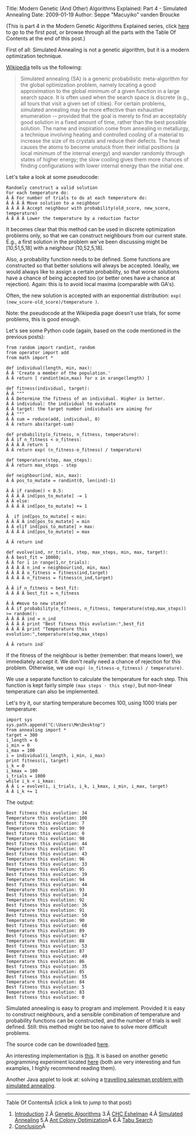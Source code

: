 Title: Modern Genetic (And Other) Algorithms Explained: Part 4 - Simulated Annealing
Date: 2009-01-19
Author: Seppe "Macuyiko" vanden Broucke

(This is part 4 in the Modern Genetic Algorithms Explained series, click [here](|filename|2009_01_modern-genetic-and-other-algorithms-1.md) to go to the first post, or browse through all the parts with the Table Of Contents at the end of this post.)

First of all: Simulated Annealing is not a genetic algorithm, but it is a modern optimization technique.

[Wikipedia](http://en.wikipedia.org/wiki/Simulated_Annealing) tells us the following:

> Simulated annealing (SA) is a generic probabilistic meta-algorithm for the global optimization problem, namely locating a good approximation to the global minimum of a given function in a large search space. It is often used when the search space is discrete (e.g., all tours that visit a given set of cities). For certain problems, simulated annealing may be more effective than exhaustive enumeration -- provided that the goal is merely to find an acceptably good solution in a fixed amount of time, rather than the best possible solution.
> The name and inspiration come from annealing in metallurgy, a technique involving heating and controlled cooling of a material to increase the size of its crystals and reduce their defects. The heat causes the atoms to become unstuck from their initial positions (a local minimum of the internal energy) and wander randomly through states of higher energy; the slow cooling gives them more chances of finding configurations with lower internal energy than the initial one.

Let's take a look at some pseudocode:

	Randomly construct a valid solution
	For each temperature do:
	Â Â For number of trials to do at each temperature do:
	Â Â Â Â Move solution to a neighbour
	Â Â Â Â Accept neighbour with probability(old_score, new_score, temperature)
	Â Â Â Â Lower the temperature by a reduction factor

It becomes clear that this method can be used in discrete optimization problems only, so that we can construct neighbours from our current state. E.g., a first solution in the problem we've been discussing might be [10,51,5,18] with a neighbour [10,52,5,18].

Also, a probability function needs to be defined. Some functions are constructed so that better solutions will always be accepted. Ideally, we would always like to assign a certain probability, so that worse solutions have a chance of being accepted too (or better ones have a chance at rejection). Again: this is to avoid local maxima (comparable with GA's).

Often, the new solution is accepted with an exponential distribution: `exp( (new_score-old_score)/temperature )`.

Note: the pseudocode at the Wikipedia page doesn't use trials, for some problems, this is good enough.

Let's see some Python code (again, based on the code mentioned in the previous posts):

	from random import randint, random
	from operator import add
	from math import *

	def individual(length, min, max):
	Â Â 'Create a member of the population.'
	Â Â return [ randint(min,max) for x in xrange(length) ]

	def fitness(individual, target):
	Â Â """
	Â Â Determine the fitness of an individual. Higher is better.
	Â Â individual: the individual to evaluate
	Â Â target: the target number individuals are aiming for
	Â Â """
	Â Â sum = reduce(add, individual, 0)
	Â Â return abs(target-sum)

	def probability(o_fitness, n_fitness, temperature):
	Â Â if n_fitness < o_fitness:
	Â Â Â Â return 1
	Â Â return exp( (n_fitness-o_fitness) / temperature)

	def temperature(step, max_steps):
	Â Â return max_steps - step

	def neighbour(ind, min, max):
	Â Â pos_to_mutate = randint(0, len(ind)-1)

	Â Â if random() < 0.5:
	Â Â Â Â ind[pos_to_mutate] -= 1
	Â Â else:
	Â Â Â Â ind[pos_to_mutate] += 1

	Â  if ind[pos_to_mutate] < min:
	Â Â Â Â ind[pos_to_mutate] = min
	Â Â elif ind[pos_to_mutate] > max:
	Â Â Â Â ind[pos_to_mutate] = max

	Â Â return ind

	def evolve(ind, nr_trials, step, max_steps, min, max, target):
	Â Â best_fit = 10000;
	Â Â for i in range(1,nr_trials):
	Â Â Â Â n_ind = neighbour(ind, min, max)
	Â Â Â Â o_fitness = fitness(ind,target)
	Â Â Â Â n_fitness = fitness(n_ind,target)

	Â Â if n_fitness < best_fit:
	Â Â Â Â best_fit = n_fitness

	Â Â #move to new state?
	Â Â if probability(o_fitness, n_fitness, temperature(step,max_steps)) >= random():
	Â Â Â Â ind = n_ind
	Â Â Â Â print "Best fitness this evolution:",best_fit
	Â Â Â Â print "Temperature this evolution:",temperature(step,max_steps)

	Â Â return ind`

If the fitness of the neighbour is better (remember: that means lower), we immediately accept it. We don't really need a chance of rejection for this problem. Otherwise, we use `exp( (n_fitness-o_fitness) / temperature)`.

We use a separate function to calculate the temperature for each step. This function is kept fairly simple `(max steps - this step)`, but non-linear temperature can also be implemented.

Let's try it, our starting temperature becomes 100, using 1000 trials per temperature:

	import sys
	sys.path.append("C:\Users\Me\Desktop")
	from annealing import *
	target = 300
	i_length = 6
	i_min = 0
	i_max = 100
	i = individual(i_length, i_min, i_max)
	print fitness(i, target)
	i_k = 0
	i_kmax = 100
	i_trials = 1000
	while i_k < i_kmax:
	Â Â i = evolve(i, i_trials, i_k, i_kmax, i_min, i_max, target)
	Â Â i_k += 1

The output:

	Best fitness this evolution: 34
	Temperature this evolution: 100
	Best fitness this evolution: 7
	Temperature this evolution: 99
	Best fitness this evolution: 0
	Temperature this evolution: 98
	Best fitness this evolution: 44
	Temperature this evolution: 97
	Best fitness this evolution: 43
	Temperature this evolution: 96
	Best fitness this evolution: 33
	Temperature this evolution: 95
	Best fitness this evolution: 39
	Temperature this evolution: 94
	Best fitness this evolution: 44
	Temperature this evolution: 93
	Best fitness this evolution: 34
	Temperature this evolution: 92
	Best fitness this evolution: 36
	Temperature this evolution: 91
	Best fitness this evolution: 50
	Temperature this evolution: 90
	Best fitness this evolution: 68
	Temperature this evolution: 89
	Best fitness this evolution: 67
	Temperature this evolution: 88
	Best fitness this evolution: 53
	Temperature this evolution: 87
	Best fitness this evolution: 49
	Temperature this evolution: 86
	Best fitness this evolution: 35
	Temperature this evolution: 85
	Best fitness this evolution: 55
	Temperature this evolution: 84
	Best fitness this evolution: 5
	Temperature this evolution: 83
	Best fitness this evolution: 0

Simulated annealing is easy to program and implement. Provided it is easy to construct neighbours, and a sensible combination of temperature and probability functions can be constructed, and the number of trials is well defined. Still: this method might be too naive to solve more difficult problems.

The source code can be downloaded [here](http://www.macuyiko.com/files/ga/ga_annealing.zip).

An interesting implementation is [this](http://alteredqualia.com/visualization/evolve/). It is based on another genetic programming experiment located [here](http://rogeralsing.com/2008/12/07/genetic-programming-evolution-of-mona-lisa/) (both are very interesting and fun examples, I highly recommend reading them).

Another Java applet to look at: solving a [travelling salesman problem with simulated annealing](http://www.heatonresearch.com/articles/64/page1.html).

-----

Table Of ContentsÂ (click a link to jump to that post)

1. [Introduction](|filename|2009_01_modern-genetic-and-other-algorithms-1.md)
2.Â [Genetic Algorithms](|filename|2009_01_modern-genetic-and-other-algorithms-2.md)
3.Â [CHC Eshelman](|filename|2009_01_modern-genetic-and-other-algorithms-3.md)
4.Â [Simulated Annealing](|filename|2009_01_modern-genetic-and-other-algorithms-4.md)
5.Â [Ant Colony Optimization](|filename|2009_01_modern-genetic-and-other-algorithms-5.md)Â
6.Â [Tabu Search](|filename|2009_01_modern-genetic-and-other-algorithms-6.md)
7. [Conclusion](|filename|2009_01_modern-genetic-and-other-algorithms-7.md)Â

